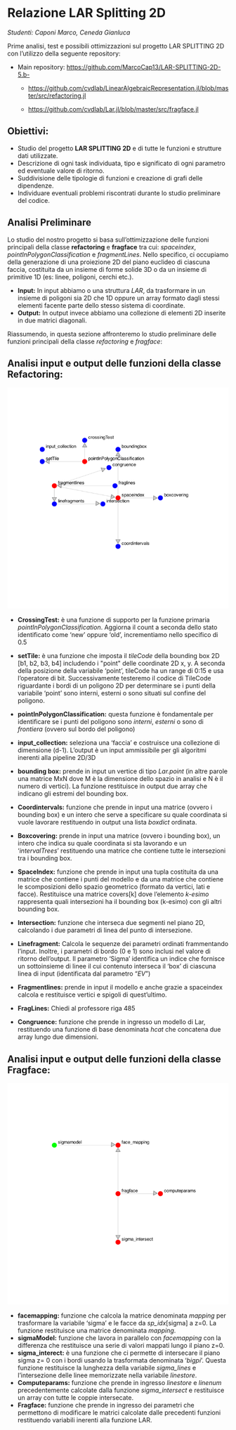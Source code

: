# Relazione LAR Splitting 2D

_Studenti: Caponi Marco, Ceneda Gianluca_

Prime analisi, test e possibili ottimizzazioni sul progetto LAR SPLITTING 2D con l’utilizzo della seguente repository:

* Main repository: https://github.com/MarcoCap13/LAR-SPLITTING-2D-5.b-

    * https://github.com/cvdlab/LinearAlgebraicRepresentation.jl/blob/master/src/refactoring.jl

    * https://github.com/cvdlab/Lar.jl/blob/master/src/fragface.jl 


## Obiettivi:

* Studio del progetto **LAR SPLITTING 2D** e di tutte le funzioni e strutture dati utilizzate.
* Descrizione di ogni task individuata, tipo e significato di ogni parametro ed eventuale valore di ritorno.
* Suddivisione delle tipologie di funzioni e creazione di grafi delle dipendenze.
* Individuare eventuali problemi riscontrati durante lo studio preliminare del codice.

## Analisi Preliminare

Lo studio del nostro progetto si basa sull’ottimizzazione delle funzioni principali della classe **refactoring** e **fragface** tra cui: _spaceindex_, _pointInPolygonClassification_ e _fragmentLines_.
Nello specifico, ci occupiamo della generazione di una proiezione 2D del piano euclideo di ciascuna faccia, costituita da un insieme di forme solide 3D o da un insieme di primitive 1D (es: linee, poligoni, cerchi etc.).
* **Input:** In input abbiamo o una struttura _LAR_, da trasformare in un insieme di poligoni sia 2D che 1D oppure un array formato dagli stessi elementi facente parte dello stesso sistema di coordinate.
* **Output:** In output invece abbiamo una collezione di elementi 2D inserite in due matrici diagonali.
  
Riassumendo, in questa sezione affronteremo lo studio preliminare delle funzioni principali della classe _refactoring_ e _fragface_:

## Analisi input e output delle funzioni della classe **Refactoring**:

![alt text](https://github.com/MarcoCap13/LAR-SPLITTING-2D-5.b-/blob/main/docs/plots/GraficoFunzionaleRefactor.png?raw=true)

* **CrossingTest:** è una funzione di supporto per la funzione primaria _pointInPolygonClassification_. Aggiorna il count a seconda dello stato identificato come ‘new’ oppure ‘old’, incrementiamo nello specifico di 0.5

* **setTile:** è una funzione che imposta il _tileCode_ della bounding box 2D [b1, b2, b3, b4] includendo i "point" delle coordinate 2D x, y. A seconda della posizione della variabile ‘point’, tileCode ha un range di 0:15 e usa l’operatore di bit. Successivamente testeremo il codice di TileCode riguardante i bordi di un poligono 2D per determinare se i punti della variabile ‘point’ sono interni, esterni o sono situati sul confine del poligono.
* **pointInPolygonClassification:** questa funzione è fondamentale per identificare se i punti del poligono sono _interni_, _esterni_ o sono di _frontiera_ (ovvero sul bordo del poligono)
* **input_collection:** seleziona una ‘faccia’ e costruisce una collezione di dimensione (d-1). L’output è un input ammissibile per gli algoritmi inerenti alla pipeline 2D/3D
* **bounding box:** prende in input un vertice di tipo _Lar.point_ (in altre parole una matrice MxN dove M è la dimensione dello spazio in analisi e N è il numero di vertici). La funzione restituisce in output due array che indicano gli estremi del bounding box.
* **Coordintervals:** funzione che prende in input una matrice (ovvero i bounding box) e un intero che serve a specificare su quale coordinata si vuole lavorare restituendo in output una lista _boxdict_ ordinata. 
* **Boxcovering:** prende in input una matrice (ovvero i bounding box), un intero che indica su quale coordinata si sta lavorando e un ‘_intervalTrees_’ restituendo una matrice che contiene tutte le intersezioni tra i bounding box.
* **SpaceIndex:** funzione che prende in input una tupla costituita da una matrice che contiene i punti del modello e da una matrice che contiene le scomposizioni dello spazio geometrico (formato da vertici, lati e facce). Restituisce una matrice covers[k] dove l’elemento _k-esimo_ rappresenta quali intersezioni ha il bounding box (k-esimo) con gli altri bounding box.
* **Intersection:** funzione che interseca due segmenti nel piano 2D, calcolando i due parametri di linea del punto di intersezione.
* **Linefragment:** Calcola le sequenze dei parametri ordinati frammentando l’input. Inoltre, i parametri di bordo (0 e 1) sono inclusi nel valore di ritorno dell’output. Il parametro ‘Sigma’ identifica un indice che fornisce un sottoinsieme di linee il cui contenuto interseca il ‘box’ di ciascuna linea di input (identificata dal parametro “_EV_”)
* **Fragmentlines:** prende in input il modello e anche grazie a spaceindex calcola e restituisce vertici e spigoli di quest’ultimo.
* **FragLines:** Chiedi al professore riga 485 

* **Congruence:** funzione che prende in ingresso un modello di Lar, restituendo una funzione di base denominata _hcat_ che concatena due array lungo due dimensioni.


## Analisi input e output delle funzioni della classe **Fragface:**

![alt text](https://github.com/MarcoCap13/LAR-SPLITTING-2D-5.b-/blob/main/docs/plots/GraficoFunzionaleFragface.png?raw=true)

* **facemapping:** funzione che calcola la matrice denominata _mapping_ per trasformare la variabile ‘sigma’ e le facce da _sp_idx_[sigma] a z=0. La funzione restituisce una matrice denominata _mapping_.
* **sigmaModel:** funzione che lavora in parallelo con _facemapping_ con la differenza che restituisce una serie di valori mappati lungo il piano z=0.
* **sigma_interect:** è una funzione che ci permette di intersecare il piano sigma z= 0 con i bordi usando la trasformata denominata ‘_bigpi_’. Questa funzione restituisce la lunghezza della variabile _sigma_lines_ e l’intersezione delle linee memorizzate nella variabile _linestore_.
* **Computeparams:** funzione che prende in ingresso _linestore_ e _linenum_ precedentemente calcolate dalla funzione _sigma_intersect_ e restituisce un array con tutte le coppie intersecate.
* **Fragface:** funzione che prende in ingresso dei parametri che permettono di modificare le matrici calcolate dalle precedenti funzioni restituendo variabili inerenti alla funzione LAR.


